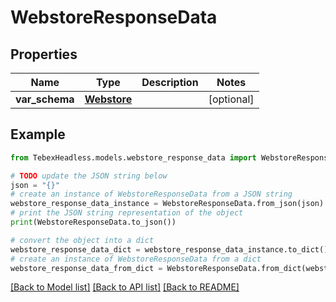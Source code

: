 # WebstoreResponseData


## Properties

Name | Type | Description | Notes
------------ | ------------- | ------------- | -------------
**var_schema** | [**Webstore**](Webstore.md) |  | [optional] 

## Example

```python
from TebexHeadless.models.webstore_response_data import WebstoreResponseData

# TODO update the JSON string below
json = "{}"
# create an instance of WebstoreResponseData from a JSON string
webstore_response_data_instance = WebstoreResponseData.from_json(json)
# print the JSON string representation of the object
print(WebstoreResponseData.to_json())

# convert the object into a dict
webstore_response_data_dict = webstore_response_data_instance.to_dict()
# create an instance of WebstoreResponseData from a dict
webstore_response_data_from_dict = WebstoreResponseData.from_dict(webstore_response_data_dict)
```
[[Back to Model list]](../README.md#documentation-for-models) [[Back to API list]](../README.md#documentation-for-api-endpoints) [[Back to README]](../README.md)


